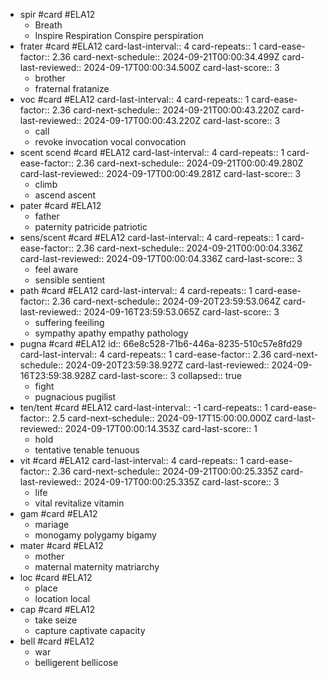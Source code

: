 - spir #card #ELA12
	- Breath
	- Inspire Respiration Conspire perspiration
- frater #card #ELA12
  card-last-interval:: 4
  card-repeats:: 1
  card-ease-factor:: 2.36
  card-next-schedule:: 2024-09-21T00:00:34.499Z
  card-last-reviewed:: 2024-09-17T00:00:34.500Z
  card-last-score:: 3
	- brother
	- fraternal fratanize
- voc #card #ELA12
  card-last-interval:: 4
  card-repeats:: 1
  card-ease-factor:: 2.36
  card-next-schedule:: 2024-09-21T00:00:43.220Z
  card-last-reviewed:: 2024-09-17T00:00:43.220Z
  card-last-score:: 3
	- call
	- revoke invocation vocal convocation
- scent scend #card #ELA12
  card-last-interval:: 4
  card-repeats:: 1
  card-ease-factor:: 2.36
  card-next-schedule:: 2024-09-21T00:00:49.280Z
  card-last-reviewed:: 2024-09-17T00:00:49.281Z
  card-last-score:: 3
	- climb
	- ascend ascent
- pater #card #ELA12
	- father
	- paternity patricide patriotic
- sens/scent #card #ELA12
  card-last-interval:: 4
  card-repeats:: 1
  card-ease-factor:: 2.36
  card-next-schedule:: 2024-09-21T00:00:04.336Z
  card-last-reviewed:: 2024-09-17T00:00:04.336Z
  card-last-score:: 3
	- feel aware
	- sensible sentient
- path #card #ELA12
  card-last-interval:: 4
  card-repeats:: 1
  card-ease-factor:: 2.36
  card-next-schedule:: 2024-09-20T23:59:53.064Z
  card-last-reviewed:: 2024-09-16T23:59:53.065Z
  card-last-score:: 3
	- suffering feeiling
	- sympathy apathy  empathy pathology
- pugna #card #ELA12
  id:: 66e8c528-71b6-446a-8235-510c57e8fd29
  card-last-interval:: 4
  card-repeats:: 1
  card-ease-factor:: 2.36
  card-next-schedule:: 2024-09-20T23:59:38.927Z
  card-last-reviewed:: 2024-09-16T23:59:38.928Z
  card-last-score:: 3
  collapsed:: true
	- fight
	- pugnacious pugilist
- ten/tent #card #ELA12
  card-last-interval:: -1
  card-repeats:: 1
  card-ease-factor:: 2.5
  card-next-schedule:: 2024-09-17T15:00:00.000Z
  card-last-reviewed:: 2024-09-17T00:00:14.353Z
  card-last-score:: 1
	- hold
	- tentative tenable tenuous
- vit #card #ELA12
  card-last-interval:: 4
  card-repeats:: 1
  card-ease-factor:: 2.36
  card-next-schedule:: 2024-09-21T00:00:25.335Z
  card-last-reviewed:: 2024-09-17T00:00:25.335Z
  card-last-score:: 3
	- life
	- vital revitalize vitamin
- gam #card #ELA12
	- mariage
	- monogamy polygamy bigamy
- mater #card #ELA12
	- mother
	- maternal maternity matriarchy
- loc #card #ELA12
	- place
	- location local
- cap #card #ELA12
	- take seize
	- capture captivate capacity
- bell #card #ELA12
	- war
	- belligerent bellicose